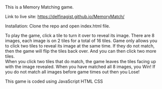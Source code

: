 This is a Memory Matching game.

Link to live site:
https://delfinagist.github.io/MemoryMatch/

Installation:
Clone the repo and open index.html file.

To play the game, click a tile to turn it over to reveal its image.
There are 8 images, each image is on 2 tiles for a total of 16 tiles. 
Game only allows you to click two tiles to reveal its image at the same time.
If they do not match, then the game will flip the tiles back over. 
And you can then click two more tiles.  
When you click two tiles that do match, the game leaves the tiles facing up with the image revealed. When you have matched all 8 images, you Win! If you do not match all images before game times out then you Lose! 

This game is coded using
JavaScript
HTML
CSS

